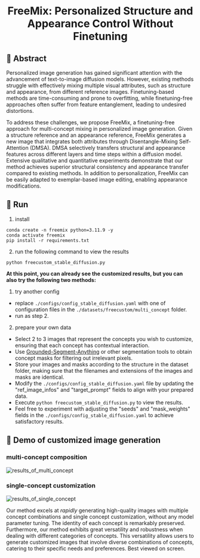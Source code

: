 <div align="center">

<h1>FreeMix: Personalized Structure and Appearance Control Without Finetuning</h1>

</div>

## 📖 Abstract
<p>
  Personalized image generation has gained significant attention with the advancement of text-to-image diffusion models. However, existing methods struggle with effectively mixing multiple visual attributes, such as structure and appearance, from different reference images. Finetuning-based methods are time-consuming and prone to overfitting, while finetuning-free approaches often suffer from feature entanglement, leading to undesired distortions. 
</p>
<p>
  To address these challenges, we propose FreeMix, a finetuning-free approach for multi-concept mixing in personalized image generation. Given a structure reference and an appearance reference, FreeMix generates a new image that integrates both attributes through Disentangle-Mixing Self-Attention (DMSA). DMSA selectively transfers structural and appearance features across different layers and time steps within a diffusion model. Extensive qualitative and quantitative experiments demonstrate that our method achieves superior structural consistency and appearance transfer compared to existing methods. In addition to personalization, FreeMix can be easily adapted to exemplar-based image editing, enabling appearance modifications.
</p>


## 🚀 Run
1. install
```
conda create -n freemix python=3.11.9 -y
conda activate freemix
pip install -r requirements.txt
```

2. run the following command to view the results
```
python freecustom_stable_diffusion.py
```

**At this point, you can already see the customized results, but you can also try the following two methods:**
1. try another config
- replace `./configs/config_stable_diffusion.yaml` with one of configuration files in the `./datasets/freecustom/multi_concept` folder. 
- run as step 2.

2. prepare your own data
- Select 2 to 3 images that represent the concepts you wish to customize, ensuring that each concept has contextual interaction.
- Use [Grounded-Segment-Anything](https://github.com/IDEA-Research/Grounded-Segment-Anything) or other segmentation tools to obtain concept masks for filtering out irrelevant pixels.
- Store your images and masks according to the structure in the dataset folder, making sure that the filenames and extensions of the images and masks are identical.
- Modify the `./configs/config_stable_diffusion.yaml` file by updating the "ref_image_infos" and "target_prompt" fields to align with your prepared data.
- Execute `python freecustom_stable_diffusion.py` to view the results.
- Feel free to experiment with adjusting the "seeds" and "mask_weights" fields in the `./configs/config_stable_diffusion.yaml` to achieve satisfactory results.

## 🌄 Demo of customized image generation
### multi-concept composition 
![results_of_multi_concept](docs/static/images/results_of_multi_concept.png)

### single-concept customization
![results_of_single_concept](docs/static/images/results_of_single_concept.png)

Our method excels at *rapidly* generating high-quality images with multiple concept combinations and single concept customization, without any model parameter tuning. The identity of each concept is remarkably preserved. Furthermore, our method exhibits great versatility and robustness when dealing with different categories of concepts. This versatility allows users to generate customized images that involve diverse combinations of concepts, catering to their specific needs and preferences. Best viewed on screen.

